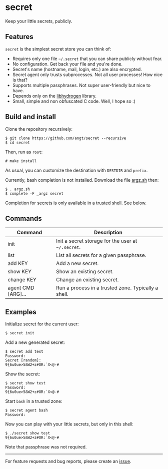 # secret

Keep your little secrets, publicly.

## Features

`secret` is the simplest secret store you can think of:

 - Requires only one file `~/.secret` that you can share publicly without fear.
 - No configuration. Get back your file and you're done.
 - Secret's name (hostname, mail, login, etc.) are also encrypted.
 - Secret agent only trusts subprocesses. Not all user processes! How nice is that?
 - Supports multiple passphrases. Not super user-friendly but nice to have.
 - Depends only on the [libhydrogen](https://libhydrogen.org/) library.
 - Small, simple and non obfuscated C code. Well, I hope so :)

## Build and install

Clone the repository recursively:

    $ git clone https://github.com/angt/secret --recursive
    $ cd secret

Then, run as `root`:

    # make install

As usual, you can customize the destination with `DESTDIR` and `prefix`.

Currently, bash completion is not installed.
Download the file [argz.sh](argz/argz.sh) then:

    $ . argz.sh
    $ complete -F _argz secret

Completion for secrets is only available in a trusted shell. See below.

## Commands

| Command            | Description                                         |
|--------------------|-----------------------------------------------------|
| init               | Init a secret storage for the user at `~/.secret`.  |
| list               | List all secrets for a given passphrase.            |
| add KEY            | Add a new secret.                                   |
| show KEY           | Show an existing secret.                            |
| change KEY         | Change an existing secret.                          |
| agent CMD [ARG]... | Run a process in a trusted zone. Typically a shell. |

## Examples

Initialize secret for the current user:

    $ secret init

Add a new generated secret:

    $ secret add test
    Password:
    Secret [random]:
    9{6u0ue>5&W2+z#OR:`X<@-#

Show the secret:

    $ secret show test
    Password:
    9{6u0ue>5&W2+z#OR:`X<@-#

Start `bash` in a trusted zone:

    $ secret agent bash
    Password:

Now you can play with your little secrets, but only in this shell:

    $ ./secret show test
    9{6u0ue>5&W2+z#OR:`X<@-#

Note that passphrase was not required.

---
For feature requests and bug reports,
please create an [issue](https://github.com/angt/secret/issues).
